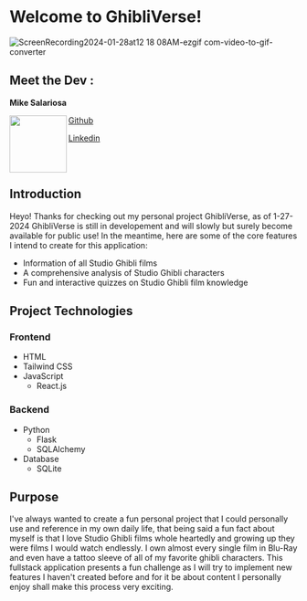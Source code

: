 # Welcome to GhibliVerse! 

![ScreenRecording2024-01-28at12 18 08AM-ezgif com-video-to-gif-converter](https://github.com/mike-650/GhibliVerse/assets/113942124/66e4e87a-ac48-4c8f-89c6-dd9b6304e06f)

## Meet the Dev : 

**Mike Salariosa**

<a href="url"><img src="https://user-images.githubusercontent.com/43020644/232277141-81ffcafc-f5e5-4ea8-a545-15f674cd78b6.png" align="left" height="100" width="100" ></a>

[Github](https://github.com/mike-650)

[Linkedin](https://www.linkedin.com/in/michael-s-688653118/)

<br>
<br>


## Introduction
Heyo! Thanks for checking out my personal project GhibliVerse, as of 1-27-2024 GhibliVerse is still in developement and will slowly but surely become available for public use! In the meantime, here are some of the core features I intend to create for this application:
* Information of all Studio Ghibli films
* A comprehensive analysis of Studio Ghibli characters
* Fun and interactive quizzes on Studio Ghibli film knowledge

## Project Technologies
### Frontend
- HTML
- Tailwind CSS
- JavaScript
  - React.js

### Backend
- Python
  - Flask
  - SQLAlchemy
- Database
  - SQLite

## Purpose
I've always wanted to create a fun personal project that I could personally use and reference in my own daily life, that being said a fun fact about myself is that I love Studio Ghibli films whole heartedly and growing up they were films I would watch endlessly. I own almost every single film in Blu-Ray and even have a tattoo sleeve of all of my favorite ghibli characters. This fullstack application presents a fun challenge as I will try to implement new features I haven't created before and for it be about content I personally enjoy shall make this process very exciting.
